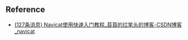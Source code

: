## Reference

- [(127条消息) Navicat使用快速入门教程_苜苜的烂笔头的博客-CSDN博客_navicat](https://blog.csdn.net/qq_45069279/article/details/105919312?ops_request_misc=%257B%2522request%255Fid%2522%253A%2522166485288216782428694826%2522%252C%2522scm%2522%253A%252220140713.130102334..%2522%257D&request_id=166485288216782428694826&biz_id=0&utm_medium=distribute.pc_search_result.none-task-blog-2~all~top_positive~default-1-105919312-null-null.142^v51^control,201^v3^add_ask&utm_term=navicat&spm=1018.2226.3001.4187)
